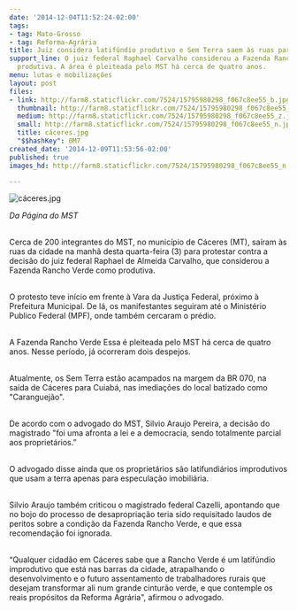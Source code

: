 ```yaml
---
date: '2014-12-04T11:52:24-02:00'
tags:
- tag: Mato-Grosso
- tag: Reforma-Agrária
title: Juiz considera latifúndio produtivo e Sem Terra saem às ruas para protestar
support_line: O juiz federal Raphael Carvalho considerou a Fazenda Rancho Verde como
  produtiva. A área é pleiteada pelo MST há cerca de quatro anos.
menu: lutas e mobilizações
layout: post
files:
- link: http://farm8.staticflickr.com/7524/15795980298_f067c8ee55_b.jpg
  thumbnail: http://farm8.staticflickr.com/7524/15795980298_f067c8ee55_t.jpg
  medium: http://farm8.staticflickr.com/7524/15795980298_f067c8ee55_z.jpg
  small: http://farm8.staticflickr.com/7524/15795980298_f067c8ee55_n.jpg
  title: cáceres.jpg
  "$$hashKey": 0M7
created_date: '2014-12-09T11:53:56-02:00'
published: true
images_hd: http://farm8.staticflickr.com/7524/15795980298_f067c8ee55_n.jpg

---
```

<p><img alt="cáceres.jpg" src="http://farm8.staticflickr.com/7524/15795980298_f067c8ee55_b.jpg" /></p>

<p><em>Da P&aacute;gina do MST</em></p>

<p><br />
Cerca de 200 integrantes do MST, no munic&iacute;pio de C&aacute;ceres (MT), sa&iacute;ram &agrave;s ruas da cidade na manh&atilde; desta quarta-feira (3) para protestar contra a decis&atilde;o do juiz federal Raphael de Almeida Carvalho, que considerou a Fazenda Rancho Verde como produtiva.&nbsp;</p>

<p><br />
O protesto teve in&iacute;cio em frente &agrave; Vara da Justi&ccedil;a Federal, pr&oacute;ximo &agrave; Prefeitura Municipal. De l&aacute;, os manifestantes seguiram at&eacute; o Minist&eacute;rio Publico Federal (MPF), onde tamb&eacute;m cercaram o pr&eacute;dio.&nbsp;</p>

<p><br />
A Fazenda Rancho Verde Essa &eacute; pleiteada pelo MST h&aacute; cerca de quatro anos. Nesse per&iacute;odo, j&aacute; ocorreram dois despejos.&nbsp;</p>

<p><br />
Atualmente, os Sem Terra est&atilde;o acampados na margem da BR 070, na sa&iacute;da de C&aacute;ceres para Cuiab&aacute;, nas imedia&ccedil;&otilde;es do local batizado como &quot;Caranguej&atilde;o&quot;.</p>

<p><br />
De acordo com o advogado do MST, Silvio Araujo Pereira, a decis&atilde;o do magistrado &quot;foi uma afronta a lei e a democracia, sendo totalmente parcial aos propriet&aacute;rios.&rdquo;&nbsp;</p>

<p><br />
O advogado disse ainda que os propriet&aacute;rios s&atilde;o latifundi&aacute;rios improdutivos que usam a terra apenas para especula&ccedil;&atilde;o imobili&aacute;ria.</p>

<p><br />
Silvio Araujo tamb&eacute;m criticou o magistrado federal Cazelli, apontando que no bojo do processo de desapropria&ccedil;&atilde;o teria sido requisitado laudos de peritos sobre a condi&ccedil;&atilde;o da Fazenda Rancho Verde, e que essa recomenda&ccedil;&atilde;o foi ignorada.&nbsp;</p>

<p><br />
&ldquo;Qualquer cidad&atilde;o em C&aacute;ceres sabe que a Rancho Verde &eacute; um latif&uacute;ndio improdutivo que est&aacute; nas barras da cidade, atrapalhando o desenvolvimento e o futuro assentamento de trabalhadores rurais que desejam transformar ali num grande cintur&atilde;o verde, e que contemple os reais prop&oacute;sitos da Reforma Agr&aacute;ria&quot;, afirmou o advogado.</p>
